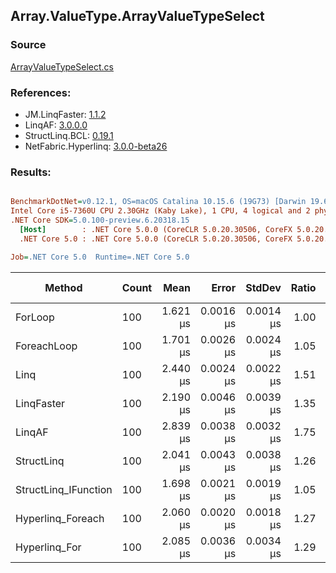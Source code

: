 ﻿## Array.ValueType.ArrayValueTypeSelect

### Source
[ArrayValueTypeSelect.cs](../LinqBenchmarks/Array/ValueType/ArrayValueTypeSelect.cs)

### References:
- JM.LinqFaster: [1.1.2](https://www.nuget.org/packages/JM.LinqFaster/1.1.2)
- LinqAF: [3.0.0.0](https://www.nuget.org/packages/LinqAF/3.0.0.0)
- StructLinq.BCL: [0.19.1](https://www.nuget.org/packages/StructLinq.BCL/0.19.1)
- NetFabric.Hyperlinq: [3.0.0-beta26](https://www.nuget.org/packages/NetFabric.Hyperlinq/3.0.0-beta26)

### Results:
``` ini

BenchmarkDotNet=v0.12.1, OS=macOS Catalina 10.15.6 (19G73) [Darwin 19.6.0]
Intel Core i5-7360U CPU 2.30GHz (Kaby Lake), 1 CPU, 4 logical and 2 physical cores
.NET Core SDK=5.0.100-preview.6.20318.15
  [Host]        : .NET Core 5.0.0 (CoreCLR 5.0.20.30506, CoreFX 5.0.20.30506), X64 RyuJIT
  .NET Core 5.0 : .NET Core 5.0.0 (CoreCLR 5.0.20.30506, CoreFX 5.0.20.30506), X64 RyuJIT

Job=.NET Core 5.0  Runtime=.NET Core 5.0  

```
|               Method | Count |     Mean |     Error |    StdDev | Ratio |  Gen 0 | Gen 1 | Gen 2 | Allocated |
|--------------------- |------ |---------:|----------:|----------:|------:|-------:|------:|------:|----------:|
|              ForLoop |   100 | 1.621 μs | 0.0016 μs | 0.0014 μs |  1.00 |      - |     - |     - |         - |
|          ForeachLoop |   100 | 1.701 μs | 0.0026 μs | 0.0024 μs |  1.05 |      - |     - |     - |         - |
|                 Linq |   100 | 2.440 μs | 0.0024 μs | 0.0022 μs |  1.51 | 0.0381 |     - |     - |      80 B |
|           LinqFaster |   100 | 2.190 μs | 0.0046 μs | 0.0039 μs |  1.35 | 1.9226 |     - |     - |    4024 B |
|               LinqAF |   100 | 2.839 μs | 0.0038 μs | 0.0032 μs |  1.75 |      - |     - |     - |         - |
|           StructLinq |   100 | 2.041 μs | 0.0043 μs | 0.0038 μs |  1.26 |      - |     - |     - |         - |
| StructLinq_IFunction |   100 | 1.698 μs | 0.0021 μs | 0.0019 μs |  1.05 |      - |     - |     - |         - |
|    Hyperlinq_Foreach |   100 | 2.060 μs | 0.0020 μs | 0.0018 μs |  1.27 |      - |     - |     - |         - |
|        Hyperlinq_For |   100 | 2.085 μs | 0.0036 μs | 0.0034 μs |  1.29 |      - |     - |     - |         - |
